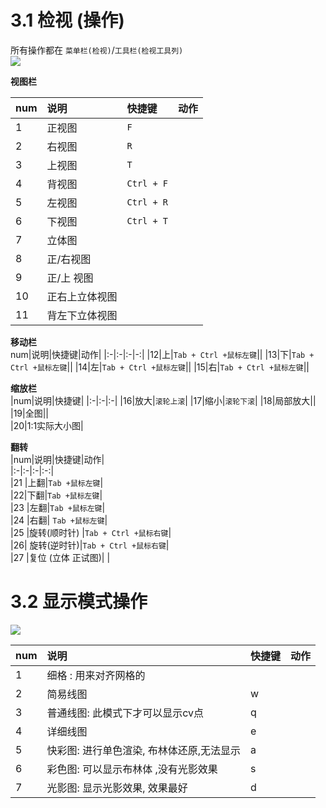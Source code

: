 

# 3.1 检视 (操作)
所有操作都在 `菜单栏(检视)`/`工具栏(检视工具列)`  
![](https://oss.6200052.xyz:44/mddata/ls/2022/11/9/检视工具栏.png)  

**视图栏**   

|num|说明|快捷键|动作|
|:-|:-|:-|:-:|  
|1| 正视图|`F`||  
|2|右视图|`R`||  
|3|上视图|`T`||  
|4|背视图|`Ctrl + F`||  
|5|左视图|`Ctrl + R`||  
|6|下视图| `Ctrl + T`||  
|7| 立体图|||  
|8|正/右视图|||  
|9|正/上 视图|||  
|10|正右上立体视图|||  
|11|背左下立体视图|||  

**移动栏**  
 num|说明|快捷键|动作|
|:-|:-|:-|-:|
|12|上|`Tab + Ctrl +鼠标左键`||
|13|下|`Tab + Ctrl +鼠标左键`||
|14|左|`Tab + Ctrl +鼠标左键`||
|15|右|`Tab + Ctrl +鼠标左键`||  

**缩放栏**   
|num|说明|快捷键|
|:-|:-|:-|
|16|放大|`滚轮上滚`| 
|17|缩小|`滚轮下滚`| 
|18|局部放大||  
|19|全图||  
|20|1:1实际大小图|  
	
**翻转**    
|num|说明|快捷键|动作|  
|:-|:-|:-|:-:|  
|21 |上翻|`Tab +鼠标左键`|  
|22|下翻|`Tab +鼠标左键`|  
|23 |左翻|`Tab +鼠标左键`|  
|24 |右翻| `Tab +鼠标左键`|  
|25 |旋转(顺时针) |`Tab + Ctrl +鼠标右键`|  
|26|  旋转(逆时针)|`Tab + Ctrl +鼠标右键`|  
|27 |复位 (立体 正试图)|  |  




# 3.2 显示模式操作  

![](https://oss.6200052.xyz:44/mddata/ls/2022/11/9/视图模式.png)  



|num|说明|快捷键|动作|  
|:-|:-|:-|:-:|  
|1|细格 : 用来对齐网格的|||
|2|简易线图 |w||
|3|普通线图: 此模式下才可以显示cv点 |q||
|4|详细线图 |e||
|5|快彩图: 进行单色渲染, 布林体还原,无法显示    |a||
|6|彩色图: 可以显示布林体 ,没有光影效果|  s||
|7|光影图: 显示光影效果, 效果最好  | d||


